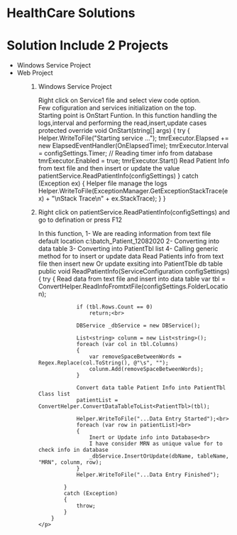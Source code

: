 # HealthCare Solutions

# Solution Include 2 Projects

<ul>
  <li>Windows Service Project</li>
  <li>Web Project</li>
<ul>

 <ol>
  <li>
    Windows Service Project
  </li>
  
   <p>
    Right click on Service1 file and select view code option.<br>
   Few cofiguration and services initialization on the top.<br>
   Starting point is OnStart Funtion. In this function handling the logs,interval and performing the read,insert,update cases <br>
       protected override void OnStart(string[] args)
       {
          try
          {
              Helper.WriteToFile("Starting service ...");
              tmrExecutor.Elapsed += new ElapsedEventHandler(OnElapsedTime);
              tmrExecutor.Interval = configSettings.Timer; // Reading timer info from database
              tmrExecutor.Enabled = true;
              tmrExecutor.Start()
              Read Patient Info from text file and then insert or update the value
              patientService.ReadPatientInfo(configSettings)
          }
          catch (Exception ex)
          {
              Helper file manage the logs
              Helper.WriteToFile(ExceptionManager.GetExceptionStackTrace(ex) + "\nStack Trace\n" + ex.StackTrace);
          }
        }
   </p>
    <li>
    Right click on patientService.ReadPatientInfo(configSettings) and go to defination or press F12
   
   </li>
   <p>
    In this function, 
    1- We are reading information from text file default location c:\batch_Patient_12082020
    2- Converting into data table
    3- Converting into PatientTbl list
    4- Calling generic method for to insert or update data
        Read Patients info from text file then insert new Or update exsiting into PatientTble db table
        public void ReadPatientInfo(ServiceConfiguration configSettings)
        {
            try
            {
                Read data from text file and insert into data table
                var tbl = ConvertHelper.ReadInfoFromtxtFile(configSettings.FolderLocation);

                if (tbl.Rows.Count == 0)
                    return;<br>

                DBService _dbService = new DBService();

                List<string> colunm = new List<string>();
                foreach (var col in tbl.Columns)
                {
                    var removeSpaceBetweenWords = Regex.Replace(col.ToString(), @"\s", "");
                    colunm.Add(removeSpaceBetweenWords);
                }

                Convert data table Patient Info into PatientTbl Class list
                patientList = ConvertHelper.ConvertDataTableToList<PatientTbl>(tbl);

                Helper.WriteToFile("...Data Entry Started");<br>
                foreach (var row in patientList)<br>
                {
                    Inert or Update info into Database<br>
                    I have consider MRN as unique value for to check info in database
                    _dbService.InsertOrUpdate(dbName, tableName, "MRN", colunm, row);
                }
                Helper.WriteToFile("...Data Entry Finished");

            }
            catch (Exception)
            {
                throw;
            }
        }
    </p>

  </ol>

